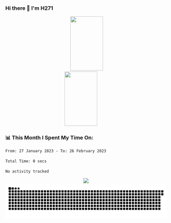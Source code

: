 ### Hi there 👋 I'm H271



<!--
**initH271/initH271** is a ✨ _special_ ✨ repository because its `README.md` (this file) appears on your GitHub profile.

Here are some ideas to get you started:

- 🔭 I’m currently working on ...
- 🌱 I’m currently learning ...
- 👯 I’m looking to collaborate on ...
- 🤔 I’m looking for help with ...
- 💬 Ask me about ...
- 📫 How to reach me: ...
- 😄 Pronouns: ...
- ⚡ Fun fact: ...
-->

<!--状态卡片 https://github.com/anuraghazra/github-readme-stats/blob/master/docs/readme_cn.md-->
<div align="center">
<span>&emsp;&emsp;</span>
<img height="170px" width="45%" src="https://github-readme-stats.vercel.app/api?username=initH271&layout=compact" /><span>&emsp;&emsp;</span><img height="170px" width="45%" src="https://github-readme-stats.vercel.app/api/top-langs/?username=initH271&layout=compact&langs_count=8" />
<span>&emsp;&emsp;</span>
</div>

### 📊 This Month I Spent My Time On:
<!--START_SECTION:waka-->

```text
From: 27 January 2023 - To: 26 February 2023

Total Time: 0 secs

No activity tracked
```

<!--END_SECTION:waka-->


<div align="center">
    <img src="https://activity-graph.herokuapp.com/graph?username=initH271&theme=minimal" />
</div>

<div align="center"><img src="https://raw.githubusercontent.com/initH271/initH271/main/assets/github-contribution-grid-snake.svg" ></div>
